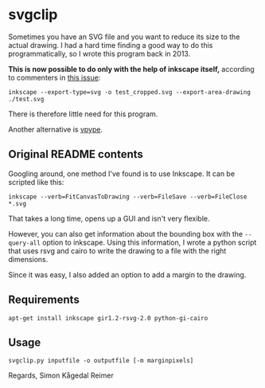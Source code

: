svgclip
=======

Sometimes you have an SVG file and you want to reduce its size to the
actual drawing.  I had a hard time finding a good way to do this
programmatically, so I wrote this program back in 2013.

**This is now possible to do only with the help of inkscape itself,** 
according to commenters in [this issue](https://github.com/skagedal/svgclip/issues/8):

```
inkscape --export-type=svg -o test_cropped.svg --export-area-drawing ./test.svg
```

There is therefore little need for this program.

Another alternative is [vpype](https://github.com/abey79/vpype).

## Original README contents

Googling around, one method I've found is to use Inkscape. It can be
scripted like this:

    inkscape --verb=FitCanvasToDrawing --verb=FileSave --verb=FileClose *.svg

That takes a long time, opens up a GUI and isn't very flexible.

However, you can also get information about the bounding box with the 
`--query-all` option to inkscape. Using this information, I wrote a python
script that uses rsvg and cairo to write the drawing to a file with the 
right dimensions.

Since it was easy, I also added an option to add a margin to the drawing.

## Requirements

`apt-get install inkscape gir1.2-rsvg-2.0 python-gi-cairo`

## Usage

`svgclip.py inputfile -o outputfile [-m marginpixels]`

Regards,
Simon Kågedal Reimer
